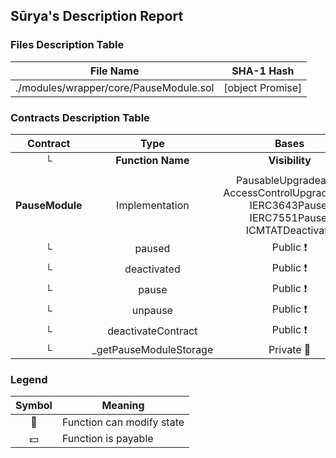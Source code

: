 ## Sūrya's Description Report

### Files Description Table


|  File Name  |  SHA-1 Hash  |
|-------------|--------------|
| ./modules/wrapper/core/PauseModule.sol | [object Promise] |


### Contracts Description Table


|  Contract  |         Type        |       Bases      |                  |                 |
|:----------:|:-------------------:|:----------------:|:----------------:|:---------------:|
|     └      |  **Function Name**  |  **Visibility**  |  **Mutability**  |  **Modifiers**  |
||||||
| **PauseModule** | Implementation | PausableUpgradeable, AccessControlUpgradeable, IERC3643Pause, IERC7551Pause, ICMTATDeactivate |||
| └ | paused | Public ❗️ |   |NO❗️ |
| └ | deactivated | Public ❗️ |   |NO❗️ |
| └ | pause | Public ❗️ | 🛑  | onlyRole |
| └ | unpause | Public ❗️ | 🛑  | onlyRole |
| └ | deactivateContract | Public ❗️ | 🛑  | onlyRole |
| └ | _getPauseModuleStorage | Private 🔐 |   | |


### Legend

|  Symbol  |  Meaning  |
|:--------:|-----------|
|    🛑    | Function can modify state |
|    💵    | Function is payable |
